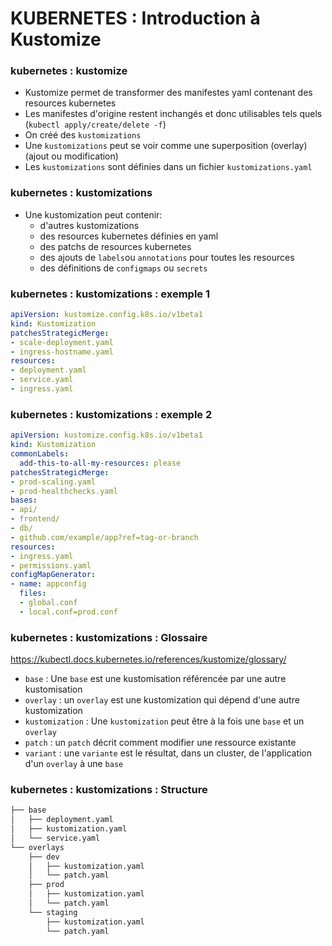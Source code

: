
# KUBERNETES : Introduction à Kustomize
 
### kubernetes : kustomize

- Kustomize permet de transformer des manifestes yaml contenant des resources kubernetes
- Les manifestes d'origine restent inchangés et donc utilisables tels quels (`kubectl apply/create/delete -f`)
- On créé des `kustomizations`
- Une `kustomizations` peut se voir comme une superposition (overlay) (ajout ou modification)
- Les `kustomizations` sont définies dans un fichier `kustomizations.yaml`

### kubernetes : kustomizations

- Une kustomization peut contenir:
   - d'autres kustomizations
   - des resources kubernetes définies en yaml
   - des patchs de resources kubernetes
   - des ajouts de `labels`ou `annotations` pour toutes les resources
   - des définitions de `configmaps` ou `secrets`

### kubernetes : kustomizations : exemple 1

```yaml
apiVersion: kustomize.config.k8s.io/v1beta1
kind: Kustomization
patchesStrategicMerge:
- scale-deployment.yaml
- ingress-hostname.yaml
resources:
- deployment.yaml
- service.yaml
- ingress.yaml
```

### kubernetes : kustomizations : exemple 2

```yaml
apiVersion: kustomize.config.k8s.io/v1beta1
kind: Kustomization
commonLabels:
  add-this-to-all-my-resources: please
patchesStrategicMerge:
- prod-scaling.yaml
- prod-healthchecks.yaml
bases:
- api/
- frontend/
- db/
- github.com/example/app?ref=tag-or-branch
resources:
- ingress.yaml
- permissions.yaml
configMapGenerator:
- name: appconfig
  files:
  - global.conf
  - local.conf=prod.conf
```

### kubernetes : kustomizations : Glossaire

<https://kubectl.docs.kubernetes.io/references/kustomize/glossary/>

- `base` : Une `base` est une kustomisation référencée par une autre kustomisation
- `overlay` : un `overlay`  est une kustomization qui dépend d'une autre kustomization
- `kustomization` : Une `kustomization` peut être à la fois une `base` et un `overlay`
- `patch` : un `patch` décrit comment modifier une ressource existante
- `variant` : une `variante` est le résultat, dans un cluster, de l'application d'un `overlay` à une `base`


### kubernetes : kustomizations : Structure

```bash
├── base
│   ├── deployment.yaml
│   ├── kustomization.yaml
│   └── service.yaml
└── overlays
    ├── dev
    │   ├── kustomization.yaml
    │   └── patch.yaml
    ├── prod
    │   ├── kustomization.yaml
    │   └── patch.yaml
    └── staging
        ├── kustomization.yaml
        └── patch.yaml
```


